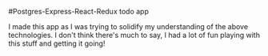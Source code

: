#Postgres-Express-React-Redux todo app

I made this app as I was trying to solidify my understanding of the above technologies. I don't think there's much to say, I had a lot of fun playing with this stuff and getting it going!
